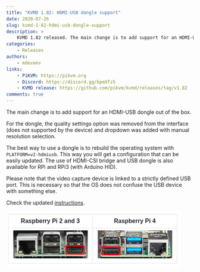 ```yaml
---
title: "KVMD 1.82: HDMI-USB dongle support"
date: 2020-07-26
slug: kvmd-1-82-hdmi-usb-dongle-support
description: >
    KVMD 1.82 released. The main change is to add support for an HDMI-USB dongle out of the box
categories:
    - Releases
authors:
    - mdevaev
links:
    - PiKVM: https://pikvm.org
    - Discord: https://discord.gg/bpmXfz5
    - KVMD release: https://github.com/pikvm/kvmd/releases/tag/v1.82
comments: true
---
```


The main change is to add support for an HDMI-USB dongle out of the box.

<!-- more -->

For the dongle, the quality settings option was removed from the interface (does not supported by the device) and dropdown was added with manual resolution selection.

The best way to use a dongle is to rebuild the operating system with `PLATFORM=v2-hdmiusb`. This way you will get a configuration that can be easily updated. The use of HDMI-CSI bridge and USB dongle is also available for RPi and RPi3 (with Arduino HID).

Please note that the video capture device is linked to a strictly defined USB port. This is necessary so that the OS does not confuse the USB device with something else.

Check the updated [instructions](https://docs.pikvm.org/v1/?h=dongle#...%20or%20HDMI-USB%20dongle).

![HDMI-USB dongle port](hdmi-usb-dongle.webp)